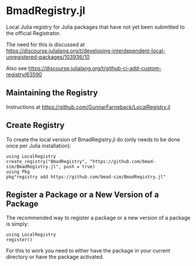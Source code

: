 # BmadRegistry.jl
Local Julia registry for Julia packages that have not yet been submitted to the official Registrator.

The need for this is discussed at https://discourse.julialang.org/t/developing-interdependent-local-unregistered-packages/103936/10

Also see https://discourse.julialang.org/t/github-ci-add-custom-registry/63590

## Maintaining the Registry

Instructions at https://github.com/GunnarFarneback/LocalRegistry.jl

## Create Registry

To create the local version of BmadRegistry.jl do (only needs to be done once per Julia installation):
```
using LocalRegistry
create_registry("BmadRegistry", "https://github.com/bmad-sim/BmadRegistry.jl", push = true)
using Pkg
pkg"registry add https://github.com/bmad-sim/BmadRegistry.jl"
```

## Register a Package or a New Version of a Package

The recommended way to register a package or a new version of a
package is simply:

```
using LocalRegistry
register()
```

For this to work you need to either have the package in your current
directory or have the package activated.
